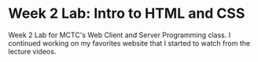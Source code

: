 # Week 2 Lab: Intro to HTML and CSS

Week 2 Lab for MCTC's Web Client and Server Programming class. I continued working on my favorites website that I started to watch from the lecture videos.
